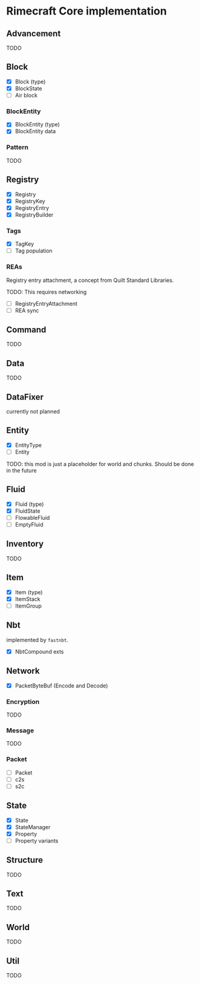 # Rimecraft Core implementation

## Advancement

TODO

## Block

- [x] Block (type)
- [x] BlockState
- [ ] Air block

### BlockEntity

- [x] BlockEntity (type)
- [x] BlockEntity data

### Pattern

TODO

## Registry

- [x] Registry
- [x] RegistryKey
- [x] RegistryEntry
- [x] RegistryBuilder

### Tags

- [x] TagKey
- [ ] Tag population

### REAs

Registry entry attachment, a concept from Quilt Standard Libraries.

TODO: This requires networking

- [ ] RegistryEntryAttachment
- [ ] REA sync

## Command

TODO

## Data

TODO

## DataFixer

currently not planned

## Entity

- [x] EntityType
- [ ] Entity

TODO: this mod is just a placeholder for world and chunks. Should be done in the future

## Fluid

- [x] Fluid (type)
- [x] FluidState
- [ ] FlowableFluid
- [ ] EmptyFluid

## Inventory

TODO

## Item

- [x] Item (type)
- [x] ItemStack
- [ ] ItemGroup

## Nbt

implemented by `fastnbt`.

- [x] NbtCompound exts

## Network

- [x] PacketByteBuf (Encode and Decode)

### Encryption

TODO

### Message

TODO

### Packet

- [ ] Packet
- [ ] c2s
- [ ] s2c

## State

- [x] State
- [x] StateManager
- [x] Property
- [ ] Property variants

## Structure

TODO

## Text

TODO

## World

TODO

## Util

TODO

